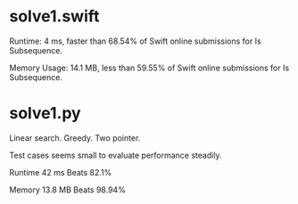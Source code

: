# solve1.swift

Runtime: 4 ms, faster than 68.54% of Swift online submissions for Is Subsequence.

Memory Usage: 14.1 MB, less than 59.55% of Swift online submissions for Is Subsequence.

# solve1.py

Linear search. Greedy. Two pointer.

Test cases seems small to evaluate performance steadily.

Runtime 42 ms Beats 82.1%

Memory 13.8 MB Beats 98.94%
